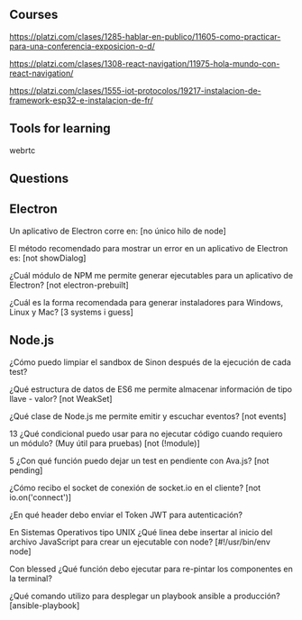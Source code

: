 ## Courses

https://platzi.com/clases/1285-hablar-en-publico/11605-como-practicar-para-una-conferencia-exposicion-o-d/

https://platzi.com/clases/1308-react-navigation/11975-hola-mundo-con-react-navigation/

https://platzi.com/clases/1555-iot-protocolos/19217-instalacion-de-framework-esp32-e-instalacion-de-fr/

## Tools for learning

webrtc

## Questions

## Electron

Un aplicativo de Electron corre en: [no único hilo de node]

El método recomendado para mostrar un error en un aplicativo de Electron es: [not showDialog]

¿Cuál módulo de NPM me permite generar ejecutables para un aplicativo de Electron? [not electron-prebuilt]

¿Cuál es la forma recomendada para generar instaladores para Windows, Linux y Mac? [3 systems i guess]

## Node.js

¿Cómo puedo limpiar el sandbox de Sinon después de la ejecución de cada test?

¿Qué estructura de datos de ES6 me permite almacenar información de tipo llave - valor? [not WeakSet]

¿Qué clase de Node.js me permite emitir y escuchar eventos? [not events]

13
¿Qué condicional puedo usar para no ejecutar código cuando requiero un módulo? (Muy útil para pruebas) [not (!module)]

5
¿Con qué función puedo dejar un test en pendiente con Ava.js? [not pending]

¿Cómo recibo el socket de conexión de socket.io en el cliente? [not io.on('connect')]

¿En qué header debo enviar el Token JWT para autenticación?

En Sistemas Operativos tipo UNIX ¿Qué linea debe insertar al inicio del archivo JavaScript para crear un ejecutable con node? [#!/usr/bin/env node]

Con blessed ¿Qué función debo ejecutar para re-pintar los componentes en la terminal?

¿Qué comando utilizo para desplegar un playbook ansible a producción? [ansible-playbook]
